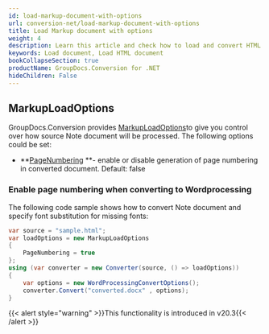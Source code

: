 ```yaml
---
id: load-markup-document-with-options
url: conversion-net/load-markup-document-with-options
title: Load Markup document with options
weight: 4
description: Learn this article and check how to load and convert HTML documents with advanced options using GroupDocs.Conversion for .NET API.
keywords: Load document, Load HTML document
bookCollapseSection: true
productName: GroupDocs.Conversion for .NET
hideChildren: False
---
```

## MarkupLoadOptions

GroupDocs.Conversion provides [MarkupLoadOptions](https://apireference.groupdocs.com/net/conversion/groupdocs.conversion.options.load/markuploadoptions)to give you control over how source Note document will be processed. The following options could be set:

*   **[PageNumbering](https://apireference.groupdocs.com/net/conversion/groupdocs.conversion.options.load/markuploadoptions/properties/pagemnumbering) **\- enable or disable generation of page numbering in converted document. Default: false  
      
    

### Enable page numbering when converting to Wordprocessing

The following code sample shows how to convert Note document and specify font substitution for missing fonts:

```csharp
var source = "sample.html";
var loadOptions = new MarkupLoadOptions
{
    PageNumbering = true
};
using (var converter = new Converter(source, () => loadOptions))
{
    var options = new WordProcessingConvertOptions();
    converter.Convert("converted.docx" , options);
}
```

{{< alert style="warning" >}}This functionality is introduced in v20.3{{< /alert >}}
